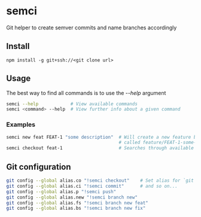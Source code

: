 semci
===

Git helper to create semver commits and name branches accordingly

Install
---

```
npm install -g git+ssh://<git clone url>
```

Usage
---

The best way to find all commands is to use the *--help* argument

```bash
semci --help            # View available commands
semci <command> --help  # View further info about a given command
```

### Examples

```bash
semci new feat FEAT-1 "some description"  # Will create a new feature branch
                                          # called feature/FEAT-1-some-description
semci checkout feat-1                     # Searches through available branches
```

Git configuration
---

```bash
git config --global alias.co "!semci checkout"    # Set alias for `git co` to map to `semci checkout`
git config --global alias.ci "!semci commit"      # and so on...
git config --global alias.p "!semci push"
git config --global alias.new "!semci branch new"
git config --global alias.fs "!semci branch new feat"
git config --global alias.bs "!semci branch new fix"
```
